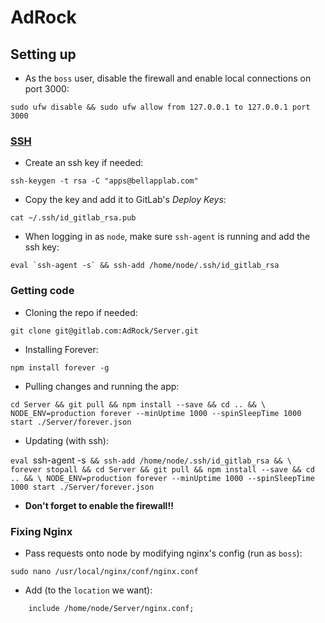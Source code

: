 # AdRock

## Setting up

* As the `boss` user, disable the firewall and enable local connections on port 3000:

`sudo ufw disable && sudo ufw allow from 127.0.0.1 to 127.0.0.1 port 3000`

### [SSH](https://gitlab.com/help/ssh/README)

* Create an ssh key if needed:

`ssh-keygen -t rsa -C "apps@bellapplab.com"`
* Copy the key and add it to GitLab's _Deploy Keys_:

`cat ~/.ssh/id_gitlab_rsa.pub`
* When logging in as `node`, make sure `ssh-agent` is running and add the ssh key:

```
eval `ssh-agent -s` && ssh-add /home/node/.ssh/id_gitlab_rsa
```

### Getting code

* Cloning the repo if needed:

`git clone git@gitlab.com:AdRock/Server.git`
* Installing Forever:

`npm install forever -g`
* Pulling changes and running the app:

`cd Server && git pull && npm install --save && cd .. && \
NODE_ENV=production forever --minUptime 1000 --spinSleepTime 1000 start ./Server/forever.json`
* Updating (with ssh):

`eval `ssh-agent -s` && ssh-add /home/node/.ssh/id_gitlab_rsa && \
forever stopall && cd Server && git pull && npm install --save && cd .. && \
NODE_ENV=production forever --minUptime 1000 --spinSleepTime 1000 start ./Server/forever.json`

* **Don't forget to enable the firewall!!**

### Fixing Nginx

* Pass requests onto node by modifying nginx's config (run as `boss`):

`sudo nano /usr/local/nginx/conf/nginx.conf`
* Add (to the `location` we want):

```
	include	/home/node/Server/nginx.conf;
```
